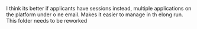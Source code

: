 I think its better if applicants have sessions instead, multiple applications on the platform under o ne email. Makes it easier to manage in th elong run. This folder needs to be reworked
